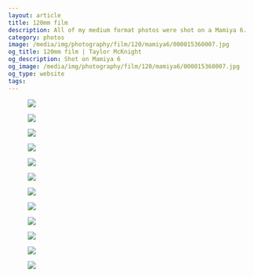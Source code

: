 ```yaml
---
layout: article
title: 120mm film
description: All of my medium format photos were shot on a Mamiya 6.
category: photos
image: /media/img/photography/film/120/mamiya6/000015360007.jpg
og_title: 120mm film | Taylor McKnight
og_description: Shot on Mamiya 6
og_image: /media/img/photography/film/120/mamiya6/000015360007.jpg
og_type: website
tags: 
---
```


<figure class="medium-figure">
	<img src="{{ site.github.url }}/media/img/photography/film/120/mamiya6/000015360007.jpg">
</figure>

<figure class="medium-figure">
	<img src="{{ site.github.url }}/media/img/photography/film/120/mamiya6/000034030008.jpg">
</figure>

<figure class="medium-figure">
	<img src="{{ site.github.url }}/media/img/photography/film/120/mamiya6/000084100005.jpg">
</figure>

<figure class="medium-figure">
	<img src="{{ site.github.url }}/media/img/photography/film/120/mamiya6/000034030003.jpg">
</figure>

<figure class="medium-figure">
	<img src="{{ site.github.url }}/media/img/photography/film/120/mamiya6/000084090003.jpg">
</figure>

<figure class="medium-figure">
	<img src="{{ site.github.url }}/media/img/photography/film/120/mamiya6/000088640004.jpg">
</figure>

<figure class="medium-figure">
	<img src="{{ site.github.url }}/media/img/photography/film/120/mamiya6/000088610006.jpg">
</figure>

<figure class="medium-figure">
	<img src="{{ site.github.url }}/media/img/photography/film/120/mamiya6/000088610011.jpg">
</figure>

<figure class="medium-figure">
	<img src="{{ site.github.url }}/media/img/photography/film/120/mamiya6/000088610012.jpg">
</figure>

<figure class="medium-figure">
	<img src="{{ site.github.url }}/media/img/photography/film/120/mamiya6/000088650004.jpg">
</figure>

<figure class="medium-figure">
	<img src="{{ site.github.url }}/media/img/photography/film/120/mamiya6/000015360007.jpg">
</figure>

<figure class="medium-figure">
	<img src="{{ site.github.url }}/media/img/photography/film/120/mamiya6/000015360012.jpg">
</figure>